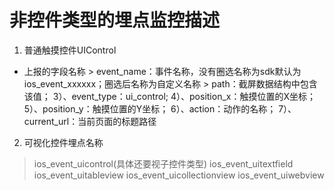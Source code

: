 # 非控件类型的埋点监控描述

1. 普通触摸控件UIControl
 * 上报的字段名称
        > event_name：事件名称，没有圈选名称为sdk默认为ios_event_xxxxxx；圈选后名称为自定义名称
        > path：截屏数据结构中包含该值；3）、event_type：ui_control;4）、position_x：触摸位置的X坐标；5）、position_y：触摸位置的Y坐标；6）、action：动作的名称；7）、current_url：当前页面的标题路径

2. 可视化控件埋点名称
> ios_event_uicontrol(具体还要视子控件类型)
> ios_event_uitextfield
> ios_event_uitableview
> ios_event_uicollectionview
> ios_event_uiwebview